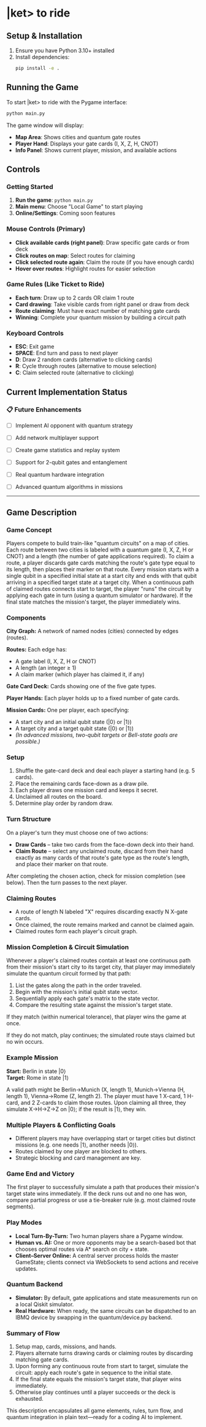 # |ket> to ride

## Setup & Installation

1. Ensure you have Python 3.10+ installed
2. Install dependencies:
   ```bash
   pip install -e .
   ```

## Running the Game

To start |ket> to ride with the Pygame interface:
```bash
python main.py
```

The game window will display:
- **Map Area**: Shows cities and quantum gate routes
- **Player Hand**: Displays your gate cards (I, X, Z, H, CNOT)
- **Info Panel**: Shows current player, mission, and available actions

## Controls

### Getting Started
1. **Run the game**: `python main.py`
2. **Main menu**: Choose "Local Game" to start playing
3. **Online/Settings**: Coming soon features

### Mouse Controls (Primary)
- **Click available cards (right panel)**: Draw specific gate cards or from deck
- **Click routes on map**: Select routes for claiming
- **Click selected route again**: Claim the route (if you have enough cards)
- **Hover over routes**: Highlight routes for easier selection

### Game Rules (Like Ticket to Ride)
- **Each turn**: Draw up to 2 cards OR claim 1 route
- **Card drawing**: Take visible cards from right panel or draw from deck
- **Route claiming**: Must have exact number of matching gate cards
- **Winning**: Complete your quantum mission by building a circuit path

### Keyboard Controls
- **ESC**: Exit game
- **SPACE**: End turn and pass to next player
- **D**: Draw 2 random cards (alternative to clicking cards)
- **R**: Cycle through routes (alternative to mouse selection)
- **C**: Claim selected route (alternative to clicking)

## Current Implementation Status

### 📋 Future Enhancements
- [ ] Implement AI opponent with quantum strategy
- [ ] Add network multiplayer support
- [ ] Create game statistics and replay system
- [ ] Support for 2-qubit gates and entanglement
- [ ] Real quantum hardware integration
- [ ] Advanced quantum algorithms in missions


---

## Game Description

### Game Concept
Players compete to build train-like "quantum circuits" on a map of cities. Each route between two cities is labeled with a quantum gate (I, X, Z, H or CNOT) and a length (the number of gate applications required). To claim a route, a player discards gate cards matching the route's gate type equal to its length, then places their marker on that route. Every mission starts with a single qubit in a specified initial state at a start city and ends with that qubit arriving in a specified target state at a target city. When a continuous path of claimed routes connects start to target, the player "runs" the circuit by applying each gate in turn (using a quantum simulator or hardware). If the final state matches the mission's target, the player immediately wins.

### Components

**City Graph:** A network of named nodes (cities) connected by edges (routes).

**Routes:** Each edge has:
- A gate label (I, X, Z, H or CNOT)
- A length (an integer ≥ 1)
- A claim marker (which player has claimed it, if any)

**Gate Card Deck:** Cards showing one of the five gate types.

**Player Hands:** Each player holds up to a fixed number of gate cards.

**Mission Cards:** One per player, each specifying:
- A start city and an initial qubit state (|0⟩ or |1⟩)
- A target city and a target qubit state (|0⟩ or |1⟩)
- *(In advanced missions, two-qubit targets or Bell-state goals are possible.)*

### Setup

1. Shuffle the gate-card deck and deal each player a starting hand (e.g. 5 cards).
2. Place the remaining cards face-down as a draw pile.
3. Each player draws one mission card and keeps it secret.
4. Unclaimed all routes on the board.
5. Determine play order by random draw.

### Turn Structure
On a player's turn they must choose one of two actions:

- **Draw Cards** – take two cards from the face-down deck into their hand.
- **Claim Route** – select any unclaimed route, discard from their hand exactly as many cards of that route's gate type as the route's length, and place their marker on that route.

After completing the chosen action, check for mission completion (see below). Then the turn passes to the next player.

### Claiming Routes

- A route of length N labeled "X" requires discarding exactly N X-gate cards.
- Once claimed, the route remains marked and cannot be claimed again.
- Claimed routes form each player's circuit graph.

### Mission Completion & Circuit Simulation
Whenever a player's claimed routes contain at least one continuous path from their mission's start city to its target city, that player may immediately simulate the quantum circuit formed by that path:

1. List the gates along the path in the order traveled.
2. Begin with the mission's initial qubit state vector.
3. Sequentially apply each gate's matrix to the state vector.
4. Compare the resulting state against the mission's target state.

If they match (within numerical tolerance), that player wins the game at once.

If they do not match, play continues; the simulated route stays claimed but no win occurs.

### Example Mission

**Start:** Berlin in state |0⟩  
**Target:** Rome in state |1⟩

A valid path might be Berlin→Munich (X, length 1), Munich→Vienna (H, length 1), Vienna→Rome (Z, length 2). The player must have 1 X-card, 1 H-card, and 2 Z-cards to claim those routes. Upon claiming all three, they simulate X→H→Z→Z on |0⟩; if the result is |1⟩, they win.

### Multiple Players & Conflicting Goals

- Different players may have overlapping start or target cities but distinct missions (e.g. one needs |1⟩, another needs |0⟩).
- Routes claimed by one player are blocked to others.
- Strategic blocking and card management are key.

### Game End and Victory
The first player to successfully simulate a path that produces their mission's target state wins immediately. If the deck runs out and no one has won, compare partial progress or use a tie-breaker rule (e.g. most claimed route segments).

### Play Modes

- **Local Turn-By-Turn:** Two human players share a Pygame window.
- **Human vs. AI:** One or more opponents may be a search-based bot that chooses optimal routes via A* search on city + state.
- **Client–Server Online:** A central server process holds the master GameState; clients connect via WebSockets to send actions and receive updates.

### Quantum Backend

- **Simulator:** By default, gate applications and state measurements run on a local Qiskit simulator.
- **Real Hardware:** When ready, the same circuits can be dispatched to an IBMQ device by swapping in the quantum/device.py backend.

### Summary of Flow

1. Setup map, cards, missions, and hands.
2. Players alternate turns drawing cards or claiming routes by discarding matching gate cards.
3. Upon forming any continuous route from start to target, simulate the circuit: apply each route's gate in sequence to the initial state.
4. If the final state equals the mission's target state, that player wins immediately.
5. Otherwise play continues until a player succeeds or the deck is exhausted.

This description encapsulates all game elements, rules, turn flow, and quantum integration in plain text—ready for a coding AI to implement.